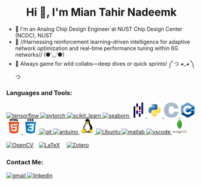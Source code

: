 <h1 align="center">Hi 👋, I'm Mian Tahir Nadeemk</h1>

- 📖 I'm an Analog Chip Design Engineer`at NUST Chip Design Center (NCDC), NUST
- 🧠 //Harnessing reinforcement learning–driven intelligence for adaptive network optimization and real-time performance tuning within 6G networks// (●’◡’●)  
- 🤝 Always game for wild collabs—deep dives or quick sprints! ༼ つ ◕_◕ ༽つ  

<h3 align="left">Languages and Tools:</h3>
<p align="left">
  <!-- AI/ML -->
  <a href="https://www.tensorflow.org" target="_blank" rel="noreferrer">
    <img src="https://www.vectorlogo.zone/logos/tensorflow/tensorflow-icon.svg" alt="tensorflow" width="40" height="40"/>
  </a>
  <a href="https://pytorch.org/" target="_blank" rel="noreferrer">
    <img src="https://www.vectorlogo.zone/logos/pytorch/pytorch-icon.svg" alt="pytorch" width="40" height="40"/>
  </a>
  <a href="https://scikit-learn.org/" target="_blank" rel="noreferrer">
    <img src="https://upload.wikimedia.org/wikipedia/commons/0/05/Scikit_learn_logo_small.svg" alt="scikit_learn" width="40" height="40"/>
  </a>
  <a href="https://seaborn.pydata.org/" target="_blank" rel="noreferrer">
    <img src="https://seaborn.pydata.org/_images/logo-mark-lightbg.svg" alt="seaborn" width="40" height="40"/>
  </a>
  <a href="https://pandas.pydata.org/" target="_blank" rel="noreferrer">
    <img src="https://raw.githubusercontent.com/devicons/devicon/master/icons/pandas/pandas-original.svg" alt="pandas" width="40" height="40"/>
  </a>

  <!-- Programming Languages -->
  <a href="https://www.python.org" target="_blank" rel="noreferrer">
    <img src="https://raw.githubusercontent.com/devicons/devicon/master/icons/python/python-original.svg" alt="python" width="40" height="40"/>
  </a>
  <a href="https://www.cprogramming.com/" target="_blank" rel="noreferrer">
    <img src="https://raw.githubusercontent.com/devicons/devicon/master/icons/c/c-original.svg" alt="c" width="40" height="40"/>
  </a>
  <a href="https://www.w3schools.com/cpp/" target="_blank" rel="noreferrer">
    <img src="https://raw.githubusercontent.com/devicons/devicon/master/icons/cplusplus/cplusplus-original.svg" alt="cplusplus" width="40" height="40"/>
  </a>
  <a href="https://www.w3.org/html/" target="_blank" rel="noreferrer">
    <img src="https://raw.githubusercontent.com/devicons/devicon/master/icons/html5/html5-original-wordmark.svg" alt="html5" width="40" height="40"/>
  </a>
  <a href="https://www.w3schools.com/css/" target="_blank" rel="noreferrer">
    <img src="https://raw.githubusercontent.com/devicons/devicon/master/icons/css3/css3-original-wordmark.svg" alt="css3" width="40" height="40"/>
  </a>

  <!-- Tools & Platforms -->
  <a href="https://git-scm.com/" target="_blank" rel="noreferrer">
    <img src="https://www.vectorlogo.zone/logos/git-scm/git-scm-icon.svg" alt="git" width="40" height="40"/>
  </a>
  <a href="https://www.arduino.cc/" target="_blank" rel="noreferrer">
    <img src="https://cdn.worldvectorlogo.com/logos/arduino-1.svg" alt="arduino" width="40" height="40"/>
  </a>
  <a href="https://www.linux.org/" target="_blank" rel="noreferrer">
    <img src="https://raw.githubusercontent.com/devicons/devicon/master/icons/linux/linux-original.svg" alt="linux" width="40" height="40"/>
  </a>
  <a href="https://ubuntu.com/" target="_blank" rel="noreferrer">
  <img
    src="https://cdn.jsdelivr.net/gh/devicons/devicon/icons/ubuntu/ubuntu-original.svg"
    alt="Ubuntu"
    width="40"
    height="40"
  />
  </a>
  <a href="https://www.mathworks.com/" target="_blank" rel="noreferrer">
    <img src="https://upload.wikimedia.org/wikipedia/commons/2/21/Matlab_Logo.png" alt="matlab" width="40" height="40"/>
  </a>
<a href="https://code.visualstudio.com/" target="_blank" rel="noreferrer">
  <img src="https://cdn.jsdelivr.net/gh/devicons/devicon/icons/vscode/vscode-original.svg" alt="vscode" width="40" height="40"/>
</a>

  <!-- Design & DB -->
  <a href="https://www.mongodb.com/" target="_blank" rel="noreferrer">
    <img src="https://raw.githubusercontent.com/devicons/devicon/master/icons/mongodb/mongodb-original-wordmark.svg" alt="mongodb" width="40" height="40"/>
  </a>

  <!-- Other (Computer Vision) -->
<div style="display: flex; gap: 10px; align-items: center;">
  <!-- OpenCV -->
  <a href="https://opencv.org/" target="_blank" rel="noreferrer">
    <img src="https://www.vectorlogo.zone/logos/opencv/opencv-icon.svg" alt="OpenCV" width="40" height="40"/>
  </a>

  <!-- LaTeX -->
  <a href="https://www.latex-project.org/" target="_blank" rel="noreferrer">
    <img src="https://cdn-icons-png.flaticon.com/512/5968/5968509.png" alt="LaTeX" width="40" height="40" style="background-color:white; border-radius:8px; padding:4px;"/>
  </a>

  <!-- Zotero -->
  <a href="https://www.zotero.org/" target="_blank" rel="noreferrer">
    <img src="https://cdn-icons-png.flaticon.com/512/5968/5968746.png" alt="Zotero" width="40" height="40" style="background-color:white; border-radius:8px; padding:4px;"/>
  </a>
</div>



</p>

<h3 align="left">Contact Me:</h3>
<p align="left">
  <a href="mailto:mkhattak.bee22seecs@seecs.edu.pk" target="_blank">
    <img src="https://img.icons8.com/color/48/000000/gmail--v1.png" alt="gmail" width="40" height="40"/>
  </a>
  <a href="https://www.linkedin.com/in/danish-khattak-1a9b00274" target="_blank" rel="noreferrer">
    <img src="https://img.icons8.com/color/48/000000/linkedin.png" alt="linkedin" width="40" height="40"/>
  </a>
</p>
